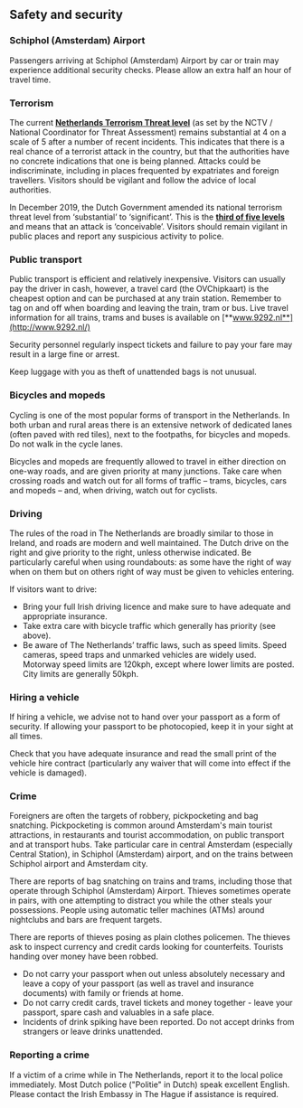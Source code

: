 ## Safety and security

### **Schiphol (Amsterdam) Airport**

Passengers arriving at Schiphol (Amsterdam) Airport by car or train may experience additional security checks. Please allow an extra half an hour of travel time.

### **Terrorism**

The current [**Netherlands Terrorism Threat level**](https://english.nctv.nl/topics/terrorist-threat-assessment-netherlands) (as set by the NCTV / National Coordinator for Threat Assessment) remains substantial at 4 on a scale of 5 after a number of recent incidents. This indicates that there is a real chance of a terrorist attack in the country, but that the authorities have no concrete indications that one is being planned. Attacks could be indiscriminate, including in places frequented by expatriates and foreign travellers. Visitors should be vigilant and follow the advice of local authorities.

In December 2019, the Dutch Government amended its national terrorism threat level from ‘substantial’ to ‘significant’. This is the [**third of five levels**](https://english.nctv.nl/topics/terrorist-threat-assessment-netherlands) and means that an attack is ‘conceivable’. Visitors should remain vigilant in public places and report any suspicious activity to police.

### **Public transport**

Public transport is efficient and relatively inexpensive. Visitors can usually pay the driver in cash, however, a travel card (the OVChipkaart) is the cheapest option and can be purchased at any train station. Remember to tag on and off when boarding and leaving the train, tram or bus. Live travel information for all trains, trams and buses is available on [**www.9292.nl**](http://www.9292.nl/)

Security personnel regularly inspect tickets and failure to pay your fare may result in a large fine or arrest.

Keep luggage with you as theft of unattended bags is not unusual.

### **Bicycles and mopeds**

Cycling is one of the most popular forms of transport in the Netherlands. In both urban and rural areas there is an extensive network of dedicated lanes (often paved with red tiles), next to the footpaths, for bicycles and mopeds. Do not walk in the cycle lanes.

Bicycles and mopeds are frequently allowed to travel in either direction on one-way roads, and are given priority at many junctions. Take care when crossing roads and watch out for all forms of traffic – trams, bicycles, cars and mopeds – and, when driving, watch out for cyclists.

### **Driving**

The rules of the road in The Netherlands are broadly similar to those in Ireland, and roads are modern and well maintained. The Dutch drive on the right and give priority to the right, unless otherwise indicated. Be particularly careful when using roundabouts: as some have the right of way when on them but on others right of way must be given to vehicles entering.

If visitors want to drive:

* Bring your full Irish driving licence and make sure to have adequate and appropriate insurance.
* Take extra care with bicycle traffic which generally has priority (see above).
* Be aware of The Netherlands’ traffic laws, such as speed limits. Speed cameras, speed traps and unmarked vehicles are widely used. Motorway speed limits are 120kph, except where lower limits are posted. City limits are generally 50kph.

### **Hiring a vehicle**

If hiring a vehicle, we advise not to hand over your passport as a form of security. If allowing your passport to be photocopied, keep it in your sight at all times.

Check that you have adequate insurance and read the small print of the vehicle hire contract (particularly any waiver that will come into effect if the vehicle is damaged).

### **Crime**

Foreigners are often the targets of robbery, pickpocketing and bag snatching. Pickpocketing is common around Amsterdam's main tourist attractions, in restaurants and tourist accommodation, on public transport and at transport hubs. Take particular care in central Amsterdam (especially Central Station), in Schiphol (Amsterdam) airport, and on the trains between Schiphol airport and Amsterdam city.

There are reports of bag snatching on trains and trams, including those that operate through Schiphol (Amsterdam) Airport. Thieves sometimes operate in pairs, with one attempting to distract you while the other steals your possessions. People using automatic teller machines (ATMs) around nightclubs and bars are frequent targets.

There are reports of thieves posing as plain clothes policemen. The thieves ask to inspect currency and credit cards looking for counterfeits. Tourists handing over money have been robbed.

* Do not carry your passport when out unless absolutely necessary and leave a copy of your passport (as well as travel and insurance documents) with family or friends at home.
* Do not carry credit cards, travel tickets and money together - leave your passport, spare cash and valuables in a safe place.
* Incidents of drink spiking have been reported. Do not accept drinks from strangers or leave drinks unattended.

### **Reporting a crime**

If a victim of a crime while in The Netherlands, report it to the local police immediately. Most Dutch police ("Politie" in Dutch) speak excellent English. Please contact the Irish Embassy in The Hague if assistance is required.